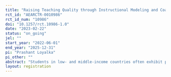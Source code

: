 ```yaml
---
title: "Raising Teaching Quality through Instructional Modeling and Coaching: Evidence from a Large-Scale, Randomized Evaluation in Rural India"
rct_id: "AEARCTR-0010986"
rct_id_num: "10986"
doi: "10.1257/rct.10986-1.0"
date: "2023-02-22"
status: "on_going"
jel: ""
start_year: "2022-06-01"
end_year: "2025-12-31"
pi: "Prashant Loyalka"
pi_other: ""
abstract: "Students in low- and middle-income countries often exhibit poor learning outcomes, which in the long-term can hinder economic development and exacerbate social inequality. While in theory poor learning outcomes can be improved by exposing students to higher quality teaching, it is not immediately clear how to systematically raise teaching quality in low- and middle-income country settings. In particular, teacher professional development (or teacher training) programs, which are often implemented by policymakers for the purpose of raising teaching quality, have thus far proven ineffective in low- and middle-income country settings. One possible reason for the lack of effectiveness is that these programs are often of short duration and of low quality. The goal of this study is to instead examine the impacts of introducing “high-quality” teacher professional development which uses practices often shown to be effective in high-income countries. Specifically, we conduct a randomized controlled trial with 140 rural public schools in India, in which half of the schools are assigned to a teacher professional development program which relies on an instructional modeling and coaching of sustained duration; the other half of the schools are assigned to a control condition of no professional development. We examine impacts of two dimensions of the program on a range of student learning outcomes: (a) co-teaching with a more experienced instructional coach; (b) teaching on one’s own after having been accompanied by the instructional coach. Importantly, we also examine whether the professional development program improves essential teacher behaviors such as the avoidance of verbal abuse and corporal punishment."
layout: registration
---
```



